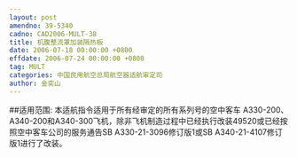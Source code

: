 ```yaml
---
layout: post
amendno: 39-5340
cadno: CAD2006-MULT-38
title: 机腹整流罩加装隔热板
date: 2006-07-18 00:00:00 +0800
effdate: 2006-07-24 00:00:00 +0800
tag: MULT
categories: 中国民用航空总局航空器适航审定司
author: 金奕山
---
```


##适用范围:
本适航指令适用于所有经审定的所有系列号的空中客车 A330-200、A340-200和A340-300飞机，除非飞机制造过程中已经执行改装49520或已经按照空中客车公司的服务通告SB A330-21-3096修订版1或SB A340-21-4107修订版1进行了改装。


